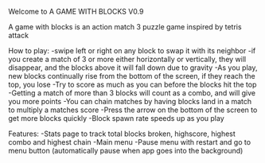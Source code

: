 Welcome to A GAME WITH BLOCKS V0.9

A game with blocks is an action match 3 puzzle game inspired by tetris attack

How to play:
    -swipe left or right on any block to swap it with its neighbor
    -if you create a match of 3 or more either horizontally or vertically, they will disappear, and the blocks above it will
    fall down due to gravity
    -As you play, new blocks continually rise from the bottom of the screen, if they reach the top, you lose
    -Try to score as much as you can before the blocks hit the top
    -Getting a match of more than 3 blocks will count as a combo, and will give you more points
    -You can chain matches by having blocks land in a match to multiply a matches score
    -Press the arrow on the bottom of the screen to get more blocks quickly
    -Block spawn rate speeds up as you play

Features:
    -Stats page to track total blocks broken, highscore, highest combo and highest chain
    -Main menu
    -Pause menu with restart and go to menu button (automatically pause when app goes into the background)
    
